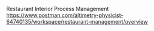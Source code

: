 Restaurant Interior Process Management
https://www.postman.com/altimetry-physicist-64740135/workspace/restaurant-management/overview
